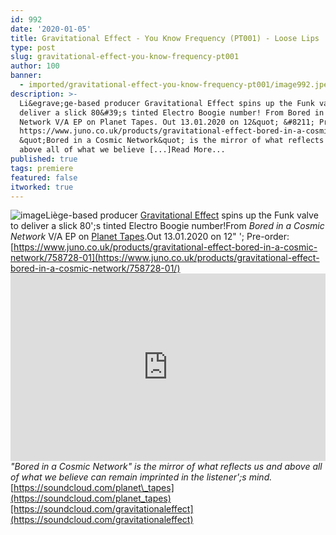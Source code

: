 ```yaml
---
id: 992
date: '2020-01-05'
title: Gravitational Effect - You Know Frequency (PT001) - Loose Lips
type: post
slug: gravitational-effect-you-know-frequency-pt001
author: 100
banner:
  - imported/gravitational-effect-you-know-frequency-pt001/image992.jpeg
description: >-
  Li&egrave;ge-based producer Gravitational Effect spins up the Funk valve to
  deliver a slick 80&#39;s tinted Electro Boogie number! From Bored in a Cosmic
  Network V/A EP on Planet Tapes. Out 13.01.2020 on 12&quot; &#8211; Pre-order:
  https://www.juno.co.uk/products/gravitational-effect-bored-in-a-cosmic-network/758728-01
  &quot;Bored in a Cosmic Network&quot; is the mirror of what reflects us and
  above all of what we believe [...]Read More...
published: true
tags: premiere
featured: false
itworked: true
---
```

![image](../imported/gravitational-effect-you-know-frequency-pt001/image992.jpeg)Liège-based producer [Gravitational Effect](https://www.discogs.com/artist/5385515-Gravitational-Effect) spins up the Funk valve to deliver a slick 80';s tinted Electro Boogie number!From _Bored in a Cosmic Network_ V/A EP on [Planet Tapes](https://www.facebook.com/Planet.Tapes).Out 13.01.2020 on 12" '; Pre-order: [](https://www.juno.co.uk/products/gravitational-effect-bored-in-a-cosmic-network/758728-01/)[https://www.juno.co.uk/products/gravitational-effect-bored-in-a-cosmic-network/758728-01](https://www.juno.co.uk/products/gravitational-effect-bored-in-a-cosmic-network/758728-01/)<iframe width='100%' height='300' scrolling='no' frameborder='no' allow='autoplay' src='https://w.soundcloud.com/player/?url=https%3A//api.soundcloud.com/tracks/739213411&color=%23ff5500&auto_play=false&hide_related=false&show_comments=true&show_user=true&show_reposts=false&show_teaser=true'></iframe>_"Bored in a Cosmic Network" is the mirror of what reflects us and above all of what we believe can remain imprinted in the listener';s mind._[https://soundcloud.com/planet\_tapes](https://soundcloud.com/planet_tapes)[https://soundcloud.com/gravitationaleffect](https://soundcloud.com/gravitationaleffect)